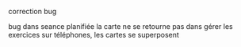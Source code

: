 correction bug

bug dans seance planifiée la carte ne se retourne pas
dans gérer les exercices sur téléphones, les cartes se superposent
